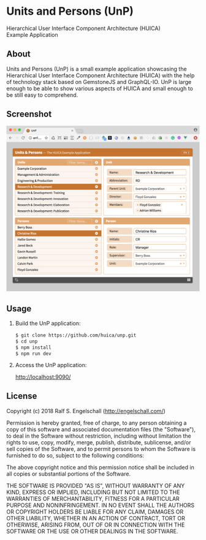
Units and Persons (UnP)
=======================

Hierarchical User Interface Component Architecture (HUICA)<br/>
Example Application

About
-----

Units and Persons (UnP) is a small example application showcasing the
Hierarchical User Interface Component Architecture (HUICA) with the help
of technology stack based on GemstoneJS and GraphQL-IO. UnP is large
enough to be able to show various aspects of HUICA and small enough to
be still easy to comprehend.

Screenshot
----------

![unp](screenshot.png)

Usage
-----

1. Build the UnP application:

    ```
    $ git clone https://github.com/huica/unp.git
    $ cd unp
    $ npm install
    $ npm run dev
    ```

2. Access the UnP application:

    [http://localhost:9090/](http://localhost:9090/)

License
-------

Copyright (c) 2018 Ralf S. Engelschall (http://engelschall.com/)

Permission is hereby granted, free of charge, to any person obtaining
a copy of this software and associated documentation files (the
"Software"), to deal in the Software without restriction, including
without limitation the rights to use, copy, modify, merge, publish,
distribute, sublicense, and/or sell copies of the Software, and to
permit persons to whom the Software is furnished to do so, subject to
the following conditions:

The above copyright notice and this permission notice shall be included
in all copies or substantial portions of the Software.

THE SOFTWARE IS PROVIDED "AS IS", WITHOUT WARRANTY OF ANY KIND,
EXPRESS OR IMPLIED, INCLUDING BUT NOT LIMITED TO THE WARRANTIES OF
MERCHANTABILITY, FITNESS FOR A PARTICULAR PURPOSE AND NONINFRINGEMENT.
IN NO EVENT SHALL THE AUTHORS OR COPYRIGHT HOLDERS BE LIABLE FOR ANY
CLAIM, DAMAGES OR OTHER LIABILITY, WHETHER IN AN ACTION OF CONTRACT,
TORT OR OTHERWISE, ARISING FROM, OUT OF OR IN CONNECTION WITH THE
SOFTWARE OR THE USE OR OTHER DEALINGS IN THE SOFTWARE.

